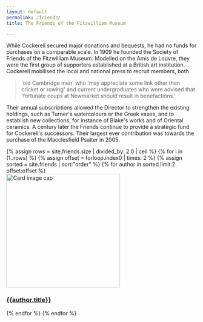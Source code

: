```yaml
---
layout: default
permalink: /friends/
title: The Friends of the Fitzwilliam Museum

---
```


While Cockerell secured major donations and bequests, he had no funds for purchases on a comparable scale. In 1909 he founded the Society of Friends of the Fitzwilliam Museum. Modelled on the Amis de Louvre, they were the first group of supporters established at a British art institution. Cockerell mobilised the local and national press to recruit members, both

>'old Cambridge men' who 'may appreciate some link other than cricket or rowing' and current undergraduates who were advised that 'fortunate coups at Newmarket should result in benefactions.' 

Their annual subscriptions allowed the Director to strengthen the existing holdings, such as Turner's watercolours or the Greek vases, and to establish new collections, for instance of Blake's works and of Oriental ceramics. A century later the Friends continue to provide a strategic fund for Cockerell's successors. Their largest ever contribution was towards the purchase of the Macclesfield Psalter in 2005.

<div class="container mb-3">
  <div class="row">
{% assign rows = site.friends.size | divided_by: 2.0 | ceil %}
{% for i in (1..rows) %}
{% assign offset = forloop.index0 | times: 2 %}
{% assign sorted = site.friends | sort:"order" %}
    {% for author in sorted limit:2 offset:offset %}
    <div class="col-md-4 mb-3">
      <div class="card h-100" >
        <a href="{{site.url}}{{site.baseurl}}{{ author.permalink }}" class="stretched-link">
          <img class="card-img-top" src="{{site.url}}{{site.baseurl}}{{author.image}}" alt="Card image cap" width="300" height="300"/>
        </a>
        <div class="card-body">
          <h3 class="lead mt-2">
            <a href="{{site.url}}{{site.baseurl}}{{ author.permalink }}" class="stretched-link">{{author.title}}</a>
          </h3>
        </div>
      </div>
    </div>
    {% endfor %}
  {% endfor %}
  </div>
</div>
